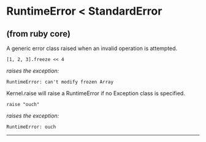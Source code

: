 # RuntimeError < StandardError

(from ruby core)
---
A generic error class raised when an invalid operation is attempted.

    [1, 2, 3].freeze << 4

*raises the exception:*

    RuntimeError: can't modify frozen Array

Kernel.raise will raise a RuntimeError if no Exception class is specified.

    raise "ouch"

*raises the exception:*

    RuntimeError: ouch
---
